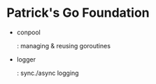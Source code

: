 # Patrick's Go Foundation

- conpool

  : managing & reusing goroutines

- logger

  : sync./async logging
